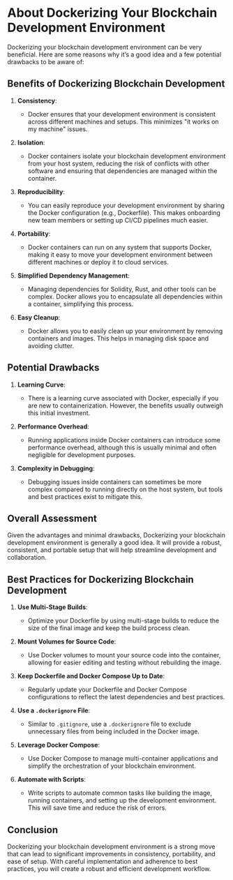 # About Dockerizing Your Blockchain Development Environment

Dockerizing your blockchain development environment can be very beneficial. Here are some reasons why it’s a good idea and a few potential drawbacks to be aware of:

## Benefits of Dockerizing Blockchain Development

1. **Consistency**:
    - Docker ensures that your development environment is consistent across different machines and setups. This minimizes "it works on my machine" issues.

2. **Isolation**:
    - Docker containers isolate your blockchain development environment from your host system, reducing the risk of conflicts with other software and ensuring that dependencies are managed within the container.

3. **Reproducibility**:
    - You can easily reproduce your development environment by sharing the Docker configuration (e.g., Dockerfile). This makes onboarding new team members or setting up CI/CD pipelines much easier.

4. **Portability**:
    - Docker containers can run on any system that supports Docker, making it easy to move your development environment between different machines or deploy it to cloud services.

5. **Simplified Dependency Management**:
    - Managing dependencies for Solidity, Rust, and other tools can be complex. Docker allows you to encapsulate all dependencies within a container, simplifying this process.

6. **Easy Cleanup**:
    - Docker allows you to easily clean up your environment by removing containers and images. This helps in managing disk space and avoiding clutter.

## Potential Drawbacks

1. **Learning Curve**:
    - There is a learning curve associated with Docker, especially if you are new to containerization. However, the benefits usually outweigh this initial investment.

2. **Performance Overhead**:
    - Running applications inside Docker containers can introduce some performance overhead, although this is usually minimal and often negligible for development purposes.

3. **Complexity in Debugging**:
    - Debugging issues inside containers can sometimes be more complex compared to running directly on the host system, but tools and best practices exist to mitigate this.

## Overall Assessment

Given the advantages and minimal drawbacks, Dockerizing your blockchain development environment is generally a good idea. It will provide a robust, consistent, and portable setup that will help streamline development and collaboration.

## Best Practices for Dockerizing Blockchain Development

1. **Use Multi-Stage Builds**:
    - Optimize your Dockerfile by using multi-stage builds to reduce the size of the final image and keep the build process clean.

2. **Mount Volumes for Source Code**:
    - Use Docker volumes to mount your source code into the container, allowing for easier editing and testing without rebuilding the image.

3. **Keep Dockerfile and Docker Compose Up to Date**:
    - Regularly update your Dockerfile and Docker Compose configurations to reflect the latest dependencies and best practices.

4. **Use a `.dockerignore` File**:
    - Similar to `.gitignore`, use a `.dockerignore` file to exclude unnecessary files from being included in the Docker image.

5. **Leverage Docker Compose**:
    - Use Docker Compose to manage multi-container applications and simplify the orchestration of your blockchain environment.

6. **Automate with Scripts**:
    - Write scripts to automate common tasks like building the image, running containers, and setting up the development environment. This will save time and reduce the risk of errors.

## Conclusion

Dockerizing your blockchain development environment is a strong move that can lead to significant improvements in consistency, portability, and ease of setup. With careful implementation and adherence to best practices, you will create a robust and efficient development workflow.
